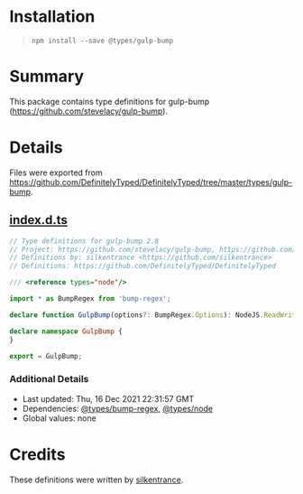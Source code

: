 # Installation
> `npm install --save @types/gulp-bump`

# Summary
This package contains type definitions for gulp-bump (https://github.com/stevelacy/gulp-bump).

# Details
Files were exported from https://github.com/DefinitelyTyped/DefinitelyTyped/tree/master/types/gulp-bump.
## [index.d.ts](https://github.com/DefinitelyTyped/DefinitelyTyped/tree/master/types/gulp-bump/index.d.ts)
````ts
// Type definitions for gulp-bump 2.8
// Project: https://github.com/stevelacy/gulp-bump, https://github.com/stevelacy/gulp-bump
// Definitions by: silkentrance <https://github.com/silkentrance>
// Definitions: https://github.com/DefinitelyTyped/DefinitelyTyped

/// <reference types="node"/>

import * as BumpRegex from 'bump-regex';

declare function GulpBump(options?: BumpRegex.Options): NodeJS.ReadWriteStream;

declare namespace GulpBump {
}

export = GulpBump;

````

### Additional Details
 * Last updated: Thu, 16 Dec 2021 22:31:57 GMT
 * Dependencies: [@types/bump-regex](https://npmjs.com/package/@types/bump-regex), [@types/node](https://npmjs.com/package/@types/node)
 * Global values: none

# Credits
These definitions were written by [silkentrance](https://github.com/silkentrance).
